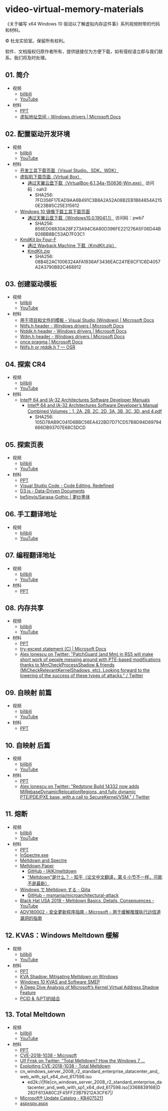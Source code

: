 # video-virtual-memory-materials
《关于编写 x64 Windows 10 驱动以了解虚拟内存这件事》系列视频附带的代码和材料。

© 杜龙实验室。保留所有权利。

软件、文档版权归原作者所有，提供链接仅为方便下载，如有侵权请立即与我们联系，我们将及时处理。

## 01. 简介
- 视频
  - [bilibili](https://www.bilibili.com/video/BV1cT411F7f4/)
  - [YouTube](https://youtu.be/Y6pdQGDOVA4)
- 材料
  - [PPT](Resources/01.pptx)
  - [虚拟地址空间 - Windows drivers | Microsoft Docs](https://docs.microsoft.com/zh-cn/windows-hardware/drivers/gettingstarted/virtual-address-spaces)

## 02. 配置驱动开发环境
- 视频
  - [bilibili](https://www.bilibili.com/video/BV1wY4y1n77F/)
  - [YouTube](https://youtu.be/ywMCQYVThj4)
- 材料
    - [开发工具下载页面（Visual Studio、SDK、WDK）](https://docs.microsoft.com/zh-cn/windows-hardware/drivers/download-the-wdk)
    - [虚拟机下载页面（Virtual Box）](https://www.virtualbox.org/wiki/Downloads)
        - [通过天翼云盘下载（VirtualBox-6.1.34a-150636-Win.exe）](https://cloud.189.cn/web/share?code=n2mUJnueENfa) 访问码：oah3
            - SHA256: 7FD356F17EAD9AA6B491C3B8A2A52A08B2EB1B84854A2150E23B85C25E315612
    - [Windows 10 镜像下载工具下载页面](https://www.microsoft.com/zh-cn/software-download/windows10)
        - [通过天翼云盘下载（Windows10.0.19041.1）](https://cloud.189.cn/web/share?code=Mv6VF3JfYzqu) 访问码：pwb7
            - SHA256: 856ED08830A28F273A94C6A80D396FE221276A5F06D44B926BB8BC53AD7F03C1
    - [KmdKit by Four-F](http://four-f.narod.ru/)
        - [通过 Wayback Machine 下载（KmdKit.zip）](https://web.archive.org/web/20070327162529/http://www.freewebs.com/four-f/KmdKit/KmdKit.zip)
        - [KmdKit.zip](Resources/KmdKit.zip)
            - SHA256: 08B4E2AC1006324AFA1936AF3436EAC2411E6CF1C6D4057A2A3790B82C468912

## 03. 创建驱动模板
- 视频
  - [bilibili](https://www.bilibili.com/video/BV1FB4y1W7Z8/)
  - [YouTube](https://youtu.be/3moyxuQEOaQ)
- 材料
    - [用于项目和文件的模板 - Visual Studio (Windows) | Microsoft Docs](https://docs.microsoft.com/zh-cn/visualstudio/ide/creating-project-and-item-templates?view=vs-2022)
    - [Ntifs.h header - Windows drivers | Microsoft Docs](https://docs.microsoft.com/zh-cn/windows-hardware/drivers/ddi/ntifs/)
    - [Ntddk.h header - Windows drivers | Microsoft Docs](https://docs.microsoft.com/zh-cn/windows-hardware/drivers/ddi/ntddk/)
    - [Wdm.h header - Windows drivers | Microsoft Docs](https://docs.microsoft.com/zh-cn/windows-hardware/drivers/ddi/wdm/)
    - [once pragma | Microsoft Docs](https://docs.microsoft.com/zh-cn/cpp/preprocessor/once?view=msvc-170)
    - [Ntifs.h or ntddk.h ? — OSR](https://community.osr.com/discussion/283630/ntifs-h-or-ntddk-h)

## 04. 探索 CR4
- 视频
  - [bilibili](https://www.bilibili.com/video/BV1Ar4y1E7TH/)
  - [YouTube](https://youtu.be/IOmyMX6ZZy4)
- 材料
    - [Intel® 64 and IA-32 Architectures Software Developer Manuals ](https://www.intel.com/content/www/us/en/developer/articles/technical/intel-sdm.html)
        - [Intel® 64 and IA-32 Architectures Software Developer’s Manual Combined Volumes：1, 2A, 2B, 2C, 2D, 3A, 3B, 3C, 3D, and 4.pdf](Resources/Intel%C2%AE%2064%20and%20IA-32%20Architectures%20Software%20Developer%E2%80%99s%20Manual%20Combined%20Volumes%EF%BC%9A1,%202A,%202B,%202C,%202D,%203A,%203B,%203C,%203D,%20and%204.pdf)
            - SHA256: 105D78AB9C041D6BBC56EA422BD7D71CD57B8D94D89794666DB93707E68C5DCD

## 05. 探索页表
- 视频
  - [bilibili](https://www.bilibili.com/video/BV1vG411b7ep/)
  - [YouTube](https://youtu.be/-fUV4nj6M6o)
- 材料
  - [PPT](Resources/05.pptx)
  - [Visual Studio Code - Code Editing. Redefined](https://code.visualstudio.com/)
  - [D3.js - Data-Driven Documents](https://d3js.org/)
  - [be5invis/Sarasa-Gothic | 更纱黑体](https://github.com/be5invis/Sarasa-Gothic)
  
## 06. 手工翻译地址
- 视频
  - [bilibili](https://www.bilibili.com/video/BV1iv4y1F78U/)
  - [YouTube](https://youtu.be/eepRnrliDhY)

## 07. 编程翻译地址
- 视频
  - [bilibili](https://www.bilibili.com/video/BV1QN4y1G7zv/)
  - [YouTube](https://youtu.be/GeLei8KDfhk)
- 材料
  - [PPT](Resources/07.pptx)

## 08. 内存共享
- 视频
  - [bilibili](https://www.bilibili.com/video/BV1MN4y1c7nX/)
  - [YouTube](https://youtu.be/yrNGGFIE07c)
- 材料
  - [PPT](Resources/08.pptx)
  - [try-except statement (C) | Microsoft Docs](https://docs.microsoft.com/zh-cn/cpp/c-language/try-except-statement-c)
  - [Alex Ionescu on Twitter: "PatchGuard (and Mm) in RS5 will make short work of people messing around with PTE-based modifications thanks to MmCheckProcessShadow &amp; friends (MiCheckRelevantKernelShadows, etc). Looking forward to the lowering of the success of these types of attacks." / Twitter](https://twitter.com/aionescu/status/992260939574534144)

## 09. 自映射 前篇
- 视频
  - [bilibili](https://www.bilibili.com/video/BV1iY4y1T7F2/)
  - [YouTube](https://youtu.be/KHwzOlJu318)
- 材料
  - [PPT](Resources/09.pptx)

## 10. 自映射 后篇
- 视频
  - [bilibili](https://www.bilibili.com/video/BV1k14y1s7Aw/)
  - [YouTube](https://youtu.be/hrkJQ80wbSs)
- 材料
  - [PPT](Resources/10.pptx)
  - [Alex Ionescu on Twitter: "Redstone Build 14332 now adds MiRebaseDynamicRelocationRegions, and fully dynamic PTE/PDE/PXE base, with a call to SecureKernel/VSM." / Twitter](https://twitter.com/aionescu/status/725388108187852800)

## 11. 熔断
- 视频
  - [bilibili](https://www.bilibili.com/video/BV1qV4y1T7Gz/)
  - [YouTube](https://youtu.be/rRxzImUUWYc)
- 材料
  - [PPT](Resources/11.pptx)
  - [InSpectre.exe](https://www.grc.com/inspectre.htm)
  - [Meltdown and Spectre](https://meltdownattack.com/)
  - [Meltdown Paper](https://meltdownattack.com/meltdown.pdf)
      - [GitHub - IAIK/meltdown](https://github.com/IAIK/meltdown)
      - ["Meltdown"是什么？ - 知乎（论文中文翻译，第 6 小节不一样，可能不是最新）](https://zhuanlan.zhihu.com/p/33621030)
  - [Windows で Meltdown する - Qiita](https://qiita.com/msmania/items/794e3dbe82db86c4c4e6)
      - [GitHub - msmania/microarchitectural-attack](https://github.com/msmania/microarchitectural-attack)
  - [Black Hat USA 2018 - Meltdown Basics, Details, Consequences - YouTube](https://www.youtube.com/watch?v=Njgoed0lv0A)
  - [ADV180002 - 安全更新程序指南 - Microsoft - 用于缓解推理执行边信道漏洞的指南](https://msrc.microsoft.com/update-guide/zh-cn/vulnerability/ADV180002)

## 12. KVAS：Windows Meltdown 缓解
- 视频
  - [bilibili](https://www.bilibili.com/video/BV1pD4y1a7hP/)
  - [YouTube](https://youtu.be/CKTf2zUZuh4)
- 材料
  - [PPT](Resources/12.pptx)
  - [KVA Shadow: Mitigating Meltdown on Windows](https://msrc-blog.microsoft.com/2018/03/23/kva-shadow-mitigating-meltdown-on-windows/)
  - [Windows 10 KVAS and Software SMEP](https://wumb0.in/windows-10-kvas-and-software-smep.html)
  - [A Deep Dive Analysis of Microsoft’s Kernel Virtual Address Shadow Feature](https://www.fortinet.com/blog/threat-research/a-deep-dive-analysis-of-microsoft-s-kernel-virtual-address-shadow-feature)
  - [PCID & 与PTI的结合](http://happyseeker.github.io/kernel/2018/05/04/pti-and-pcid.html)

## 13. Total Meltdown
- 视频
  - [bilibili](https://www.bilibili.com/video/BV1LT411y739/)
  - [YouTube](https://youtu.be/aice3G30jUg)
- 材料
  - [PPT](Resources/13.pptx)
  - [CVE-2018-1038 - Microsoft](https://msrc.microsoft.com/en-US/security-guidance/advisory/CVE-2018-1038)
  - [Ulf Frisk on Twitter: "Total Meltdown? How the Windows 7 ...](https://twitter.com/ulffrisk/status/978657135130181632)
  - [Exploiting CVE-2018-1038 - Total Meltdown](https://blog.xpnsec.com/total-meltdown-cve-2018-1038/)
  - cn_windows_server_2008_r2_standard_enterprise_datacenter_and_web_with_sp1_x64_dvd_617598.iso
      - ed2k://|file|cn_windows_server_2008_r2_standard_enterprise_datacenter_and_web_with_sp1_x64_dvd_617598.iso|3368839168|D282F613A80C2F45FF23B79212A3CF67|/
  - [Microsoft® Update Catalog - KB4075211](https://www.catalog.update.microsoft.com/Search.aspx?q=KB4075211)
  - [aspxspy.aspx](https://github.com/tennc/webshell/blob/master/net-friend/aspx/aspxspy.aspx)
